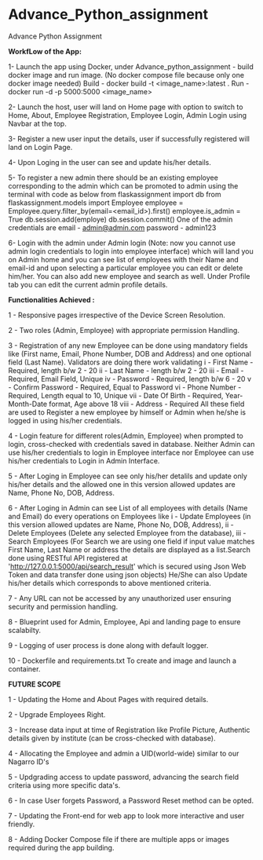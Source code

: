 # Advance_Python_assignment
Advance Python Assignment

**WorkfLow of the App:**

1- Launch the app using Docker, under Advance_python_assignment - build docker image and run image. (No docker compose file because only one docker image needed)
    Build - docker build -t <image_name>:latest .
    Run - docker run -d -p 5000:5000 <image_name>
   
2- Launch the host, user will land on Home page with option to switch to Home, About, Employee Registration, Employee Login, Admin Login using Navbar at the top.

3- Register a new user input the details, user if successfully registered will land on Login Page.

4- Upon Loging in the user can see and update his/her details.

5- To register a new admin there should be an existing employee corresponding to the admin which can be promoted to admin using the terminal with code as below
    from flaskassignment import db
    from flaskassignment.models import Employee
    employee = Employee.query.filter_by(email=<email_id>).first()
    employee.is_admin = True
    db.session.add(employe)
    db.session.commit()
    One of the admin credentials are email - admin@admin.com password - admin123
    
6- Login with the admin under Admin login (Note: now you cannot use admin login credentials to login into employee interface) which will land you on Admin home and you can      see list of employees with their Name and email-id and upon selecting a particular employee you can edit or delete him/her. You can also add new employee and search as        well. Under Profile tab you can edit the current admin profile details.



**Functionalities Achieved :**

1 - Responsive pages irrespective of the Device Screen Resolution.

2 - Two roles (Admin, Employee) with appropriate permission Handling.

3 - Registration of any new Employee can be done using mandatory fields like (First name, Email, Phone Number, DOB and Address) and one optional field (Last Name). Validators
    are doing there work validating 
      i - First Name - Required, length b/w 2 - 20
      ii - Last Name - length b/w 2 - 20
      iii - Email - Required, Email Field, Unique 
      iv - Password - Required, length b/w 6 - 20
      v - Confirm Password - Required, Equal to Password
      vi - Phone Number - Required, Length equal to 10, Unique
      vii - Date Of Birth - Required, Year-Month-Date format, Age above 18
      viii - Address - Required
    All these field are used to Register a new employee by himself or Admin when he/she is logged in using his/her credentials.
    
4 - Login feature for different roles(Admin, Employee) when prompted to login, cross-checked with credentials saved in database. Neither Admin can use his/her credentials to     login in Employee interface nor Employee can use his/her credentials to Login in Admin Interface.
    
5 - After Loging in Employee can see only his/her detalils and update only his/her details and the allowed one in this version allowed updates are Name, Phone No, DOB, Address.

6 - After Loging in Admin can see List of all employees with details (Name and Email) do every operations on Employees like 
      i - Update Employees (in this version allowed updates are Name, Phone No, DOB, Address), 
      ii - Delete Employees (Delete any selected Employee from the database),
      iii - Search Employees (For Search we are using one field if input value matches First Name, Last Name or address the details are displayed as a list.Search done using             RESTful API registered at 'http://127.0.0.1:5000/api/search_result' which is secured using Json Web Token and data transfer done using json objects)
     He/She can also Update his/her details which corresponds to above mentioned criteria.
     
7 - Any URL can not be accessed by any unauthorized user ensuring security and permission handling.

8 - Blueprint used for Admin, Employee, Api and landing page to ensure scalabilty.

9 - Logging of user process is done along with default logger.
     
10 - Dockerfile and requirements.txt To create and image and launch a container.


**FUTURE SCOPE**

 1 - Updating the Home and About Pages with required details.

 2 - Upgrade Employees Right.
 
 3 - Increase data input at time of Registration like Profile Picture, Authentic details given by institute (can be cross-checked with database).
 
 4 - Allocating the Employee and admin a UID(world-wide) similar to our Nagarro ID's 
 
 5 - Updgrading access to update password, advancing the search field criteria using more specific data's.
 
 6 - In case User forgets Password, a Password Reset method can be opted.
 
 7 - Updating the Front-end for web app to look more interactive and user friendly.
 
 8 - Adding Docker Compose file if there are multiple apps or images required during the app building.
 
